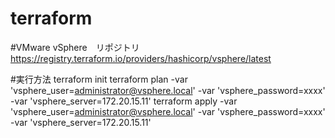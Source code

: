 # terraform

#VMware vSphere　リポジトリ
https://registry.terraform.io/providers/hashicorp/vsphere/latest

#実行方法
terraform init
terraform plan -var 'vsphere_user=administrator@vsphere.local' -var 'vsphere_password=xxxx' -var 'vsphere_server=172.20.15.11'
terraform apply -var 'vsphere_user=administrator@vsphere.local' -var 'vsphere_password=xxxx' -var 'vsphere_server=172.20.15.11'
